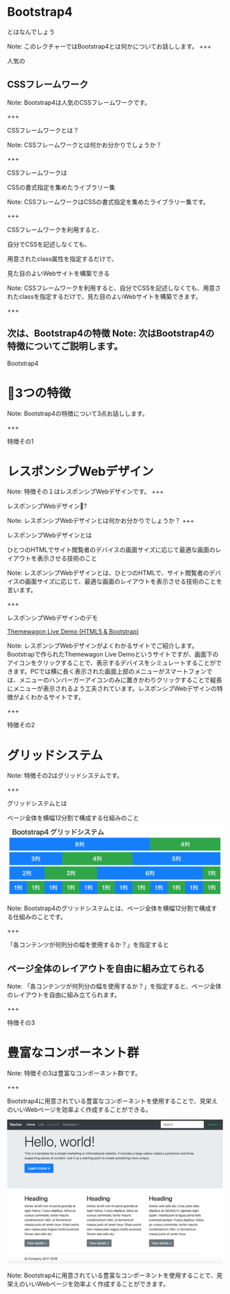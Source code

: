# Bootstrap4

とはなんでしょう

Note:
このレクチャーではBootstrap4とは何かについてお話しします。
+++

人気の
## CSSフレームワーク

Note:
Bootstrap4は人気のCSSフレームワークです。

+++

CSSフレームワークとは？

Note:
CSSフレームワークとは何かお分かりでしょうか？

+++

CSSフレームワークは

CSSの書式指定を集めたライブラリー集

Note:
CSSフレームワークはCSSの書式指定を集めたライブラリー集です。

+++

CSSフレームワークを利用すると、

自分でCSSを記述しなくても、

用意されたclass属性を指定するだけで、

見た目のよいWebサイトを構築できる

Note:
CSSフレームワークを利用すると、自分でCSSを記述しなくても、用意されたclassを指定するだけで、見た目のよいWebサイトを構築できます。

+++

次は、Bootstrap4の特徴
Note:
次はBootstrap4の特徴についてご説明します。
---

Bootstrap4

# 3つの特徴

Note:
Bootstrap4の特徴について3点お話しします。

+++

特徴その1

# レスポンシブWebデザイン

Note:
特徴その１はレスポンシブWebデザインです。
+++

レスポンシブWebデザイン?

Note:
レスポンシブWebデザインとは何かお分かりでしょうか？
+++

レスポンシブWebデザインとは

ひとつのHTMLでサイト閲覧者のデバイスの画面サイズに応じて最適な画面のレイアウトを表示させる技術のこと

Note:
レスポンシブWebデザインとは、ひとつのHTMLで、サイト閲覧者のデバイスの画面サイズに応じて、最適な画面のレイアウトを表示させる技術のことを言います。

+++

レスポンシブWebデザインのデモ

[Themewagon Live Demo (HTML5 & Bootstrap)](http://demo.themewagon.com/preview/titan)

Note:
レスポンシブWebデザインがよくわかるサイトでご紹介します。Bootstrapで作られたThemewagon Live Demoというサイトですが、画面下のアイコンをクリックすることで、表示するデバイスをシミュレートすることができます。PCでは横に長く表示された画面上部のメニューがスマートフォンでは、メニューのハンバーガーアイコンのみに置きかわりクリックすることで縦長にメニューが表示されるよう工夫されています。レスポンシブWebデザインの特徴がよくわかるサイトです。

+++

特徴その2

# グリッドシステム

Note:
特徴その2はグリッドシステムです。

+++

グリッドシステムとは

ページ全体を横幅12分割で構成する仕組みのこと

![Bootstrap4 グリッドシステム](assets/grid.png)

Note:
Bootstrap4のグリッドシステムとは、ページ全体を横幅12分割で構成する仕組みのことです。

+++

「各コンテンツが何列分の幅を使用するか？」を指定すると


## ページ全体のレイアウトを自由に組み立てられる

Note:
「各コンテンツが何列分の幅を使用するか？」を指定すると、ページ全体のレイアウトを自由に組み立てられます。

+++

特徴その3

# 豊富なコンポーネント群

Note:
特徴その3は豊富なコンポーネント群です。

+++

Bootstrap4に用意されている豊富なコンポーネントを使用することで、見栄えのいいWebページを効率よく作成することができる。

<img src="assets/jumbotron_sample.png" width="600px">

Note:
Bootstrap4に用意されている豊富なコンポーネントを使用することで、見栄えのいいWebページを効率よく作成することができます。

